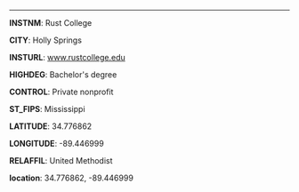 
---
**INSTNM**: Rust College

**CITY**: Holly Springs

**INSTURL**: www.rustcollege.edu

**HIGHDEG**: Bachelor's degree

**CONTROL**: Private nonprofit

**ST_FIPS**: Mississippi

**LATITUDE**: 34.776862

**LONGITUDE**: -89.446999

**RELAFFIL**: United Methodist

**location**: 34.776862, -89.446999